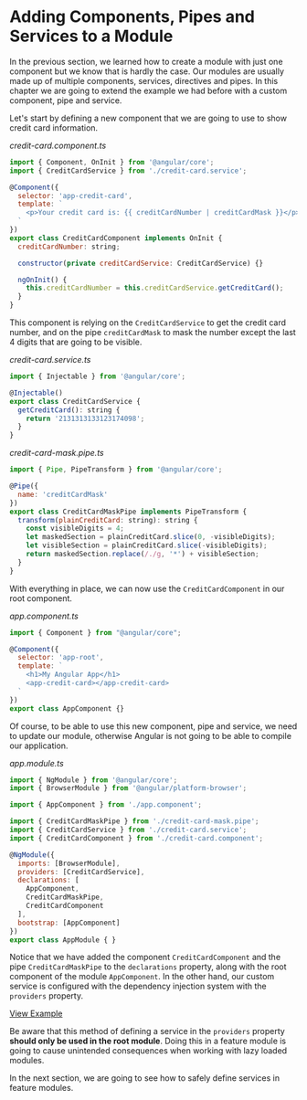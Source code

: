 # Adding Components, Pipes and Services to a Module

In the previous section, we learned how to create a module with just one component but we know that is hardly the case. Our modules are usually made up of multiple components, services, directives and pipes. In this chapter we are going to extend the example we had before with a custom component, pipe and service.

Let's start by defining a new component that we are going to use to show credit card information.

_credit-card.component.ts_

```js
import { Component, OnInit } from '@angular/core';
import { CreditCardService } from './credit-card.service';

@Component({
  selector: 'app-credit-card',
  template: `
    <p>Your credit card is: {{ creditCardNumber | creditCardMask }}</p>
  `
})
export class CreditCardComponent implements OnInit {
  creditCardNumber: string;

  constructor(private creditCardService: CreditCardService) {}

  ngOnInit() {
    this.creditCardNumber = this.creditCardService.getCreditCard();
  }
}
```

This component is relying on the `CreditCardService` to get the credit card number, and on the pipe `creditCardMask` to mask the number except the last 4 digits that are going to be visible.

_credit-card.service.ts_

```js
import { Injectable } from '@angular/core';

@Injectable()
export class CreditCardService {
  getCreditCard(): string {
    return '2131313133123174098';
  }
}
```

_credit-card-mask.pipe.ts_

```js
import { Pipe, PipeTransform } from '@angular/core';

@Pipe({
  name: 'creditCardMask'
})
export class CreditCardMaskPipe implements PipeTransform {
  transform(plainCreditCard: string): string {
    const visibleDigits = 4;
    let maskedSection = plainCreditCard.slice(0, -visibleDigits);
    let visibleSection = plainCreditCard.slice(-visibleDigits);
    return maskedSection.replace(/./g, '*') + visibleSection;
  }
}
```

With everything in place, we can now use the `CreditCardComponent` in our root component.

_app.component.ts_

```js
import { Component } from "@angular/core";

@Component({
  selector: 'app-root',
  template: `
    <h1>My Angular App</h1>
    <app-credit-card></app-credit-card>
  `
})
export class AppComponent {}
```

Of course, to be able to use this new component, pipe and service, we need to update our module, otherwise Angular is not going to be able to compile our application.

_app.module.ts_

```js
import { NgModule } from '@angular/core';
import { BrowserModule } from '@angular/platform-browser';

import { AppComponent } from './app.component';

import { CreditCardMaskPipe } from './credit-card-mask.pipe';
import { CreditCardService } from './credit-card.service';
import { CreditCardComponent } from './credit-card.component';

@NgModule({
  imports: [BrowserModule],
  providers: [CreditCardService],
  declarations: [
    AppComponent,
    CreditCardMaskPipe,
    CreditCardComponent
  ],
  bootstrap: [AppComponent]
})
export class AppModule { }
```

Notice that we have added the component `CreditCardComponent` and the pipe `CreditCardMaskPipe` to the `declarations` property, along with the root component of the module `AppComponent`. In the other hand, our custom service is configured with the dependency injection system with the `providers` property.

[View Example](https://plnkr.co/edit/jInvNWc5aQ4FZAprExts?p=preview)

Be aware that this method of defining a service in the `providers` property **should only be used in the root module**. Doing this in a feature module is going to cause unintended consequences when working with lazy loaded modules.

In the next section, we are going to see how to safely define services in feature modules.

